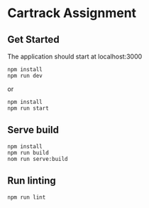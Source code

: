 # Cartrack Assignment

## Get Started
The application should start at localhost:3000
```
npm install
npm run dev
```

or

```
npm install
npm run start
```

## Serve build
```
npm install
npm run build
nom run serve:build
```

## Run linting
```
npm run lint
```
